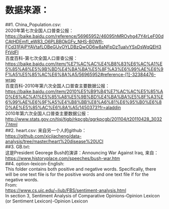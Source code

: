 # 数据来源：
##1. China_Population.csv:  
2020年第七次全国人口普查公报：  
https://baike.baidu.com/reference/56965952/46095hMROyhg47Y4rLeF00dCAtHDEmfI_eW83_O6PLBBOkGFv_NHS-B0Wfl-FCd31FAjPYAVtafLOBeGUvOYLDBzQwOD6w8aNFpDzTuaIvYSxDsWqQEH3FtVdFI   
百度百科-第七次全国人口普查公报：  
https://baike.baidu.com/item/%E7%AC%AC%E4%B8%83%E6%AC%A1%E5%85%A8%E5%9B%BD%E4%BA%BA%E5%8F%A3%E6%99%AE%E6%9F%A5%E5%85%AC%E6%8A%A5/56965952#reference-[1]-32384476-wrap  
百度百科-2010年第六次全国人口普查主要数据公报：  
https://baike.baidu.com/item/2010%E5%B9%B4%E7%AC%AC%E5%85%AD%E6%AC%A1%E5%85%A8%E5%9B%BD%E4%BA%BA%E5%8F%A3%E6%99%AE%E6%9F%A5%E4%B8%BB%E8%A6%81%E6%95%B0%E6%8D%AE%E5%85%AC%E6%8A%A5/1450373?fr=aladdin  
2010年第六次全国人口普查主要数据公报：  
http://www.stats.gov.cn/tjsj/tjgb/rkpcgb/qgrkpcgb/201104/t20110428_30327.html   
##2. heart.csv:
来自另一个人的github：  
https://github.com/xjcjiacheng/data-analysis/tree/master/heart%20disease%20UCI  
##3. GB.txt:  
这是President Georege Bush的演讲：Announcing War Against Iraq, 来自：  
https://www.historyplace.com/speeches/bush-war.htm  
##4. option-lexicon-English:  
This folder contains both positive and negative words.
Specifically, there will be one text file is for the positive words and one text file if for the negative words.  
From:  
https://www.cs.uic.edu/~liub/FBS/sentiment-analysis.html  
In section 3, Sentiment Analysis of Comparative Opinions-Opinion Lexicon (or Sentiment Lexicon)-Opinion Lexicon

